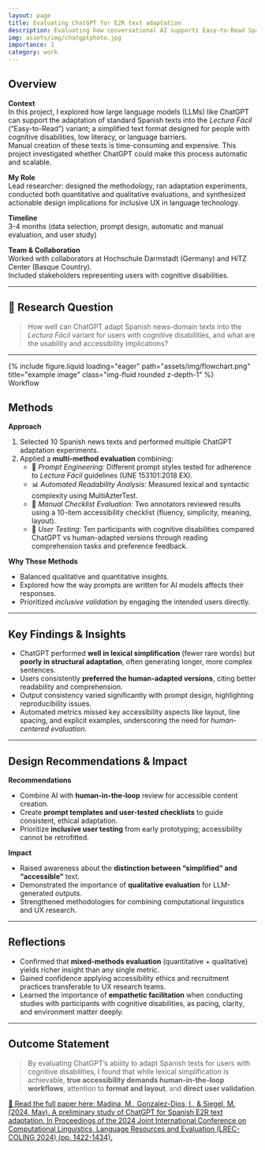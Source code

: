 ```yaml
---
layout: page
title: Evaluating ChatGPT for E2R text adaptation
description: Evaluating how conversational AI supports Easy-to-Read Spanish texts for users with cognitive disabilities
img: assets/img/chatgptphoto.jpg
importance: 1
category: work
---
```


## Overview
**Context**  
In this project, I explored how large language models (LLMs) like ChatGPT can support the adaptation of standard Spanish texts into the *Lectura Fácil* (“Easy-to-Read”) variant; a simplified text format designed for people with cognitive disabilities, low literacy, or language barriers.  
Manual creation of these texts is time-consuming and expensive. This project investigated whether ChatGPT could make this process automatic and scalable.

**My Role**  
Lead researcher: designed the methodology, ran adaptation experiments, conducted both quantitative and qualitative evaluations, and synthesized actionable design implications for inclusive UX in language technology.

**Timeline**  
3-4 months (data selection, prompt design, automatic and manual evaluation, and user study)

**Team & Collaboration**  
Worked with collaborators at Hochschule Darmstadt (Germany) and HiTZ Center (Basque Country).  
Included stakeholders representing users with cognitive disabilities.

---

## 🎯 Research Question
> How well can ChatGPT adapt Spanish news-domain texts into the *Lectura Fácil* variant for users with cognitive disabilities, and what are the usability and accessibility implications?

---

<div class="row">
    <div class="col-sm mt-3 mt-md-0">
        {% include figure.liquid loading="eager" path="assets/img/flowchart.png" title="example image" class="img-fluid rounded z-depth-1" %}
    </div>
</div>
<div class="caption">
    Workflow
</div>


## Methods

**Approach**
1. Selected 10 Spanish news texts and performed multiple ChatGPT adaptation experiments.  
2. Applied a **multi-method evaluation** combining:
   - 🧠 *Prompt Engineering:* Different prompt styles tested for adherence to *Lectura Fácil* guidelines (UNE 153101:2018 EX).  
   - 📊 *Automated Readability Analysis:* Measured lexical and syntactic complexity using MultiAzterTest.  
   - 📝 *Manual Checklist Evaluation:* Two annotators reviewed results using a 10-item accessibility checklist (fluency, simplicity, meaning, layout).  
   - 👥 *User Testing:* Ten participants with cognitive disabilities compared ChatGPT vs human-adapted versions through reading comprehension tasks and preference feedback.

**Why These Methods**
- Balanced qualitative and quantitative insights.  
- Explored how the way prompts are written for AI models affects their responses. 
- Prioritized *inclusive validation* by engaging the intended users directly.

---

## Key Findings & Insights

- ChatGPT performed **well in lexical simplification** (fewer rare words) but **poorly in structural adaptation**, often generating longer, more complex sentences.  
- Users consistently **preferred the human-adapted versions**, citing better readability and comprehension.  
- Output consistency varied significantly with prompt design, highlighting reproducibility issues.
- Automated metrics missed key accessibility aspects like layout, line spacing, and explicit examples, underscoring the need for *human-centered evaluation*.  


---

## Design Recommendations & Impact

**Recommendations**
- Combine AI with **human-in-the-loop** review for accessible content creation.   
- Create **prompt templates and user-tested checklists** to guide consistent, ethical adaptation.  
- Prioritize **inclusive user testing** from early prototyping; accessibility cannot be retrofitted.

**Impact**
- Raised awareness about the **distinction between “simplified” and “accessible”** text.  
- Demonstrated the importance of **qualitative evaluation** for LLM-generated outputs.  
- Strengthened methodologies for combining computational linguistics and UX research.

---

## Reflections 

- Confirmed that **mixed-methods evaluation** (quantitative + qualitative) yields richer insight than any single metric.  
- Gained confidence applying accessibility ethics and recruitment practices transferable to UX research teams.
- Learned the importance of **empathetic facilitation** when conducting studies with participants with cognitive disabilities, as pacing, clarity, and environment matter deeply. 

---

## Outcome Statement
> By evaluating ChatGPT’s ability to adapt Spanish texts for users with cognitive disabilities, I found that while lexical simplification is achievable, **true accessibility demands human-in-the-loop workflows**, attention to **format and layout**, and **direct user validation**. 



[📄 Read the full paper here: Madina, M., Gonzalez-Dios, I., & Siegel, M. (2024, May). A preliminary study of ChatGPT for Spanish E2R text adaptation. In Proceedings of the 2024 Joint International Conference on Computational Linguistics, Language Resources and Evaluation (LREC-COLING 2024) (pp. 1422-1434).](https://aclanthology.org/2024.lrec-main.126.pdf)

